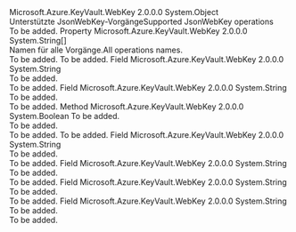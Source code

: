 <Type Name="JsonWebKeyOperation" FullName="Microsoft.Azure.KeyVault.WebKey.JsonWebKeyOperation">
  <TypeSignature Language="C#" Value="public static class JsonWebKeyOperation" />
  <TypeSignature Language="ILAsm" Value=".class public auto ansi abstract sealed beforefieldinit JsonWebKeyOperation extends System.Object" />
  <TypeSignature Language="DocId" Value="T:Microsoft.Azure.KeyVault.WebKey.JsonWebKeyOperation" />
  <TypeSignature Language="VB.NET" Value="Public Class JsonWebKeyOperation" />
  <TypeSignature Language="F#" Value="type JsonWebKeyOperation = class" />
  <AssemblyInfo>
    <AssemblyName>Microsoft.Azure.KeyVault.WebKey</AssemblyName>
    <AssemblyVersion>2.0.0.0</AssemblyVersion>
  </AssemblyInfo>
  <Base>
    <BaseTypeName>System.Object</BaseTypeName>
  </Base>
  <Interfaces />
  <Docs>
    <summary>
            <span data-ttu-id="7deb2-101">Unterstützte JsonWebKey-Vorgänge</span><span class="sxs-lookup"><span data-stu-id="7deb2-101">Supported JsonWebKey operations</span></span>
            </summary>
    <remarks>To be added.</remarks>
  </Docs>
  <Members>
    <Member MemberName="AllOperations">
      <MemberSignature Language="C#" Value="public static string[] AllOperations { get; }" />
      <MemberSignature Language="ILAsm" Value=".property string[] AllOperations" />
      <MemberSignature Language="DocId" Value="P:Microsoft.Azure.KeyVault.WebKey.JsonWebKeyOperation.AllOperations" />
      <MemberSignature Language="VB.NET" Value="Public Shared ReadOnly Property AllOperations As String()" />
      <MemberSignature Language="F#" Value="member this.AllOperations : string[]" Usage="Microsoft.Azure.KeyVault.WebKey.JsonWebKeyOperation.AllOperations" />
      <MemberType>Property</MemberType>
      <AssemblyInfo>
        <AssemblyName>Microsoft.Azure.KeyVault.WebKey</AssemblyName>
        <AssemblyVersion>2.0.0.0</AssemblyVersion>
      </AssemblyInfo>
      <ReturnValue>
        <ReturnType>System.String[]</ReturnType>
      </ReturnValue>
      <Docs>
        <summary>
            <span data-ttu-id="7deb2-102">Namen für alle Vorgänge.</span><span class="sxs-lookup"><span data-stu-id="7deb2-102">All operations names.</span></span>
            </summary>
        <value>To be added.</value>
        <remarks>To be added.</remarks>
      </Docs>
    </Member>
    <Member MemberName="Decrypt">
      <MemberSignature Language="C#" Value="public const string Decrypt;" />
      <MemberSignature Language="ILAsm" Value=".field public static literal string Decrypt" />
      <MemberSignature Language="DocId" Value="F:Microsoft.Azure.KeyVault.WebKey.JsonWebKeyOperation.Decrypt" />
      <MemberSignature Language="VB.NET" Value="Public Const Decrypt As String " />
      <MemberSignature Language="F#" Value="val mutable Decrypt : string" Usage="Microsoft.Azure.KeyVault.WebKey.JsonWebKeyOperation.Decrypt" />
      <MemberType>Field</MemberType>
      <AssemblyInfo>
        <AssemblyName>Microsoft.Azure.KeyVault.WebKey</AssemblyName>
        <AssemblyVersion>2.0.0.0</AssemblyVersion>
      </AssemblyInfo>
      <ReturnValue>
        <ReturnType>System.String</ReturnType>
      </ReturnValue>
      <Docs>
        <summary>To be added.</summary>
        <remarks>To be added.</remarks>
      </Docs>
    </Member>
    <Member MemberName="Encrypt">
      <MemberSignature Language="C#" Value="public const string Encrypt;" />
      <MemberSignature Language="ILAsm" Value=".field public static literal string Encrypt" />
      <MemberSignature Language="DocId" Value="F:Microsoft.Azure.KeyVault.WebKey.JsonWebKeyOperation.Encrypt" />
      <MemberSignature Language="VB.NET" Value="Public Const Encrypt As String " />
      <MemberSignature Language="F#" Value="val mutable Encrypt : string" Usage="Microsoft.Azure.KeyVault.WebKey.JsonWebKeyOperation.Encrypt" />
      <MemberType>Field</MemberType>
      <AssemblyInfo>
        <AssemblyName>Microsoft.Azure.KeyVault.WebKey</AssemblyName>
        <AssemblyVersion>2.0.0.0</AssemblyVersion>
      </AssemblyInfo>
      <ReturnValue>
        <ReturnType>System.String</ReturnType>
      </ReturnValue>
      <Docs>
        <summary>To be added.</summary>
        <remarks>To be added.</remarks>
      </Docs>
    </Member>
    <Member MemberName="IsValidOperation">
      <MemberSignature Language="C#" Value="public static bool IsValidOperation (string operation);" />
      <MemberSignature Language="ILAsm" Value=".method public static hidebysig bool IsValidOperation(string operation) cil managed" />
      <MemberSignature Language="DocId" Value="M:Microsoft.Azure.KeyVault.WebKey.JsonWebKeyOperation.IsValidOperation(System.String)" />
      <MemberSignature Language="VB.NET" Value="Public Shared Function IsValidOperation (operation As String) As Boolean" />
      <MemberSignature Language="F#" Value="static member IsValidOperation : string -&gt; bool" Usage="Microsoft.Azure.KeyVault.WebKey.JsonWebKeyOperation.IsValidOperation operation" />
      <MemberType>Method</MemberType>
      <AssemblyInfo>
        <AssemblyName>Microsoft.Azure.KeyVault.WebKey</AssemblyName>
        <AssemblyVersion>2.0.0.0</AssemblyVersion>
      </AssemblyInfo>
      <ReturnValue>
        <ReturnType>System.Boolean</ReturnType>
      </ReturnValue>
      <Parameters>
        <Parameter Name="operation" Type="System.String" />
      </Parameters>
      <Docs>
        <param name="operation">To be added.</param>
        <summary>To be added.</summary>
        <returns>To be added.</returns>
        <remarks>To be added.</remarks>
      </Docs>
    </Member>
    <Member MemberName="Sign">
      <MemberSignature Language="C#" Value="public const string Sign;" />
      <MemberSignature Language="ILAsm" Value=".field public static literal string Sign" />
      <MemberSignature Language="DocId" Value="F:Microsoft.Azure.KeyVault.WebKey.JsonWebKeyOperation.Sign" />
      <MemberSignature Language="VB.NET" Value="Public Const Sign As String " />
      <MemberSignature Language="F#" Value="val mutable Sign : string" Usage="Microsoft.Azure.KeyVault.WebKey.JsonWebKeyOperation.Sign" />
      <MemberType>Field</MemberType>
      <AssemblyInfo>
        <AssemblyName>Microsoft.Azure.KeyVault.WebKey</AssemblyName>
        <AssemblyVersion>2.0.0.0</AssemblyVersion>
      </AssemblyInfo>
      <ReturnValue>
        <ReturnType>System.String</ReturnType>
      </ReturnValue>
      <Docs>
        <summary>To be added.</summary>
        <remarks>To be added.</remarks>
      </Docs>
    </Member>
    <Member MemberName="Unwrap">
      <MemberSignature Language="C#" Value="public const string Unwrap;" />
      <MemberSignature Language="ILAsm" Value=".field public static literal string Unwrap" />
      <MemberSignature Language="DocId" Value="F:Microsoft.Azure.KeyVault.WebKey.JsonWebKeyOperation.Unwrap" />
      <MemberSignature Language="VB.NET" Value="Public Const Unwrap As String " />
      <MemberSignature Language="F#" Value="val mutable Unwrap : string" Usage="Microsoft.Azure.KeyVault.WebKey.JsonWebKeyOperation.Unwrap" />
      <MemberType>Field</MemberType>
      <AssemblyInfo>
        <AssemblyName>Microsoft.Azure.KeyVault.WebKey</AssemblyName>
        <AssemblyVersion>2.0.0.0</AssemblyVersion>
      </AssemblyInfo>
      <ReturnValue>
        <ReturnType>System.String</ReturnType>
      </ReturnValue>
      <Docs>
        <summary>To be added.</summary>
        <remarks>To be added.</remarks>
      </Docs>
    </Member>
    <Member MemberName="Verify">
      <MemberSignature Language="C#" Value="public const string Verify;" />
      <MemberSignature Language="ILAsm" Value=".field public static literal string Verify" />
      <MemberSignature Language="DocId" Value="F:Microsoft.Azure.KeyVault.WebKey.JsonWebKeyOperation.Verify" />
      <MemberSignature Language="VB.NET" Value="Public Const Verify As String " />
      <MemberSignature Language="F#" Value="val mutable Verify : string" Usage="Microsoft.Azure.KeyVault.WebKey.JsonWebKeyOperation.Verify" />
      <MemberType>Field</MemberType>
      <AssemblyInfo>
        <AssemblyName>Microsoft.Azure.KeyVault.WebKey</AssemblyName>
        <AssemblyVersion>2.0.0.0</AssemblyVersion>
      </AssemblyInfo>
      <ReturnValue>
        <ReturnType>System.String</ReturnType>
      </ReturnValue>
      <Docs>
        <summary>To be added.</summary>
        <remarks>To be added.</remarks>
      </Docs>
    </Member>
    <Member MemberName="Wrap">
      <MemberSignature Language="C#" Value="public const string Wrap;" />
      <MemberSignature Language="ILAsm" Value=".field public static literal string Wrap" />
      <MemberSignature Language="DocId" Value="F:Microsoft.Azure.KeyVault.WebKey.JsonWebKeyOperation.Wrap" />
      <MemberSignature Language="VB.NET" Value="Public Const Wrap As String " />
      <MemberSignature Language="F#" Value="val mutable Wrap : string" Usage="Microsoft.Azure.KeyVault.WebKey.JsonWebKeyOperation.Wrap" />
      <MemberType>Field</MemberType>
      <AssemblyInfo>
        <AssemblyName>Microsoft.Azure.KeyVault.WebKey</AssemblyName>
        <AssemblyVersion>2.0.0.0</AssemblyVersion>
      </AssemblyInfo>
      <ReturnValue>
        <ReturnType>System.String</ReturnType>
      </ReturnValue>
      <Docs>
        <summary>To be added.</summary>
        <remarks>To be added.</remarks>
      </Docs>
    </Member>
  </Members>
</Type>
